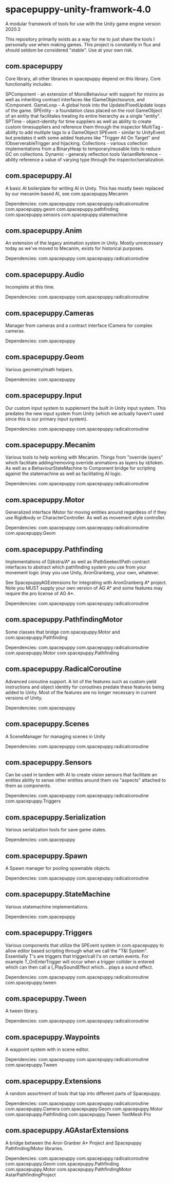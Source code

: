 # spacepuppy-unity-framwork-4.0

A modular framework of tools for use with the Unity game engine version 2020.3

This repository primarily exists as a way for me to just share the tools I personally use when making games. This project is constantly in flux and should seldom be considered "stable". Use at your own risk.

## com.spacepuppy

Core library, all other libraries in spacepuppy depend on this library. Core functionality includes:

SPComponent - an extension of MonoBehaviour with support for mixins as well as inheriting contract interfaces like IGameObjectsource, and IComponent.
GameLoop - A global hook into the Update/FixedUpdate loops of the game.
SPEntity - a foundation class placed on the root GameObject of an entity that facilitates treating its entire hierarchy as a single "entity".
SPTime - object-identity for time suppliers as well as ability to create custom timesuppliers and reference them through the inspector
MultiTag - ability to add multiple tags to a GameObject
SPEvent - similar to UnityEvent but predates it with some added features like "Trigger All On Target" and IObserverableTrigger and hijacking.
Collections - various collection implementations from a BinaryHeap to temporary/reusable lists to reduce GC on collections.
Dynamic - generaly reflection tools
VariantReference - ability reference a value of varying type through the inspector/serialization.

## com.spacepuppy.AI

A basic AI boilerplate for writing AI in Unity. This has mostly been replaced by our mecanim based AI, see com.spacepuppy.Mecanim

Dependencies:
com.spacepuppy
com.spacepuppy.radicalcoroutine
com.spacepuppy.geom
com.spacepuppy.pathfinding
com.spacepuppy.sensors
com.spacepuppy.statemachine

## com.spacepuppy.Anim

An extension of the legacy animation system in Unity. Mostly unnecessary today as we've moved to Mecanim, exists for historical purposes.

Dependencies:
com.spacepuppy
com.spacepuppy.radicalcoroutine

## com.spacepuppy.Audio

Incomplete at this time.

Dependencies:
com.spacepuppy
com.spacepuppy.radicalcoroutine

## com.spacepuppy.Cameras

Manager from cameras and a contract interface ICamera for complex cameras.

Dependencies:
com.spacepuppy

## com.spacepuppy.Geom

Various geometry/math helpers.

Dependencies:
com.spacepuppy

## com.spacepuppy.Input

Our custom input system to supplement the built in Unity input system. This predates the new input system from Unity (which we actually haven't used since this is our primary input system).

Dependencies:
com.spacepuppy
com.spacepuppy.radicalcoroutine

## com.spacepuppy.Mecanim

Various tools to help working with Mecanim. Things from "override layers" which facilitate adding/removing override animations as layers by id/token. As well as a BehaviourStateMachine to Component bridge for scripting against the statemachine as well as facilitating AI logic.

Dependencies:
com.spacepuppy
com.spacepuppy.radicalcoroutine

## com.spacepuppy.Motor

Generalized interface IMotor for moving entities around regardless of if they use Rigidbody or CharacterController. As well as movement style controller.

Dependencies:
com.spacepuppy
com.spacepuppy.radicalcoroutine
com.spacepuppy.Geom

## com.spacepuppy.Pathfinding

Implementations of Djikstra/A* as well as IPathSeeker/IPath contract interfaces to abstract which pathfinding system you use from your movement logic (may you use Unity, AronGranberg, your own, whatever.

See SpacepuppyAGExtensions for integrating with AronGranberg A* project. Note you MUST supply your own version of AG A* and some features may require the pro license of AG A*.

Dependencies:
com.spacepuppy
com.spacepuppy.radicalcoroutine

## com.spacepuppy.PathfindingMotor

Some classes that bridge com.spacepuppy.Motor and com.spacepuppy.Pathfinding

Dependencies:
com.spacepuppy
com.spacepuppy.radicalcoroutine
com.spacepuppy.Motor
com.spacepuppy.Pathfinding

## com.spacepuppy.RadicalCoroutine

Advanced coroutine support. A lot of the features such as custom yield instructions and object identity for coroutines predate these features being added to Unity. Most of the features are no longer necessary in current versions of Unity.

Dependencies:
com.spacepuppy

## com.spacepuppy.Scenes

A SceneManager for managing scenes in Unity

Dependencies:
com.spacepuppy
com.spacepuppy.radicalcoroutine

## com.spacepuppy.Sensors

Can be used in tandem with AI to create vision sensors that facilitate an entities ability to sense other entities around them via "aspects" attached to them as components.

Dependencies:
com.spacepuppy
com.spacepuppy.radicalcoroutine
com.spacepuppy.Triggers

## com.spacepuppy.Serialization

Various serialization tools for save game states.

Dependencies:
com.spacepuppy

## com.spacepuppy.Spawn

A Spawn manager for pooling spawnable objects.

Dependencies:
com.spacepuppy
com.spacepuppy.radicalcoroutine

## com.spacepuppy.StateMachine

Various statemachine implementations.

Dependencies:
com.spacepuppy

## com.spacepuppy.Triggers

Various components that utilize the SPEvent system in com.spacepuppy to allow editor based scripting through what we call the "T&I System". Essentially T's are triggers that trigger/call I's on certain events. For example T_OnEnterTrigger will occur when a trigger collider is entered which can then call a I_PlaySoundEffect which... plays a sound effect.

Dependencies:
com.spacepuppy
com.spacepuppy.radicalcoroutine
com.spacepuppy.tween

## com.spacepuppy.Tween

A tween library.

Dependencies:
com.spacepuppy
com.spacepuppy.radicalcoroutine

## com.spacepuppy.Waypoints

A waypoint system with in scene editor.

Dependencies:
com.spacepuppy
com.spacepuppy.radicalcoroutine
com.spacepuppy.Tween

## com.spacepuppy.Extensions

A random assortment of tools that tap into different parts of Spacepuppy.

Dependencies:
com.spacepuppy
com.spacepuppy.radicalcoroutine
com.spacepuppy.Camera
com.spacepuppy.Geom
com.spacepuppy.Motor
com.spacepuppy.Pathfinding
com.spacepuppy.Tween
TextMesh Pro

## com.spacepuppy.AGAstarExtensions

A bridge between the Aron Granber A* Project and Spacepuppy Pathfinding/Motor libraries.

Dependencies:
com.spacepuppy
com.spacepuppy.radicalcoroutine
com.spacepuppy.Geom
com.spacepuppy.Pathfinding
com.spacepuppy.Motor
com.spacepuppy.PathfindingMotor
AstarPathfindingProject